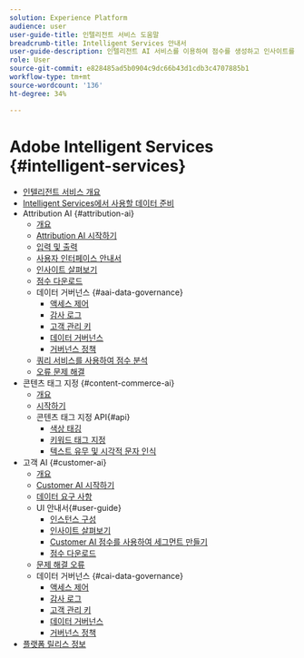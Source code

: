 ```yaml
---
solution: Experience Platform
audience: user
user-guide-title: 인텔리전트 서비스 도움말
breadcrumb-title: Intelligent Services 안내서
user-guide-description: 인텔리전트 AI 서비스를 이용하여 점수를 생성하고 인사이트를 발견하며 마케팅 이벤트 데이터를 통해 세그먼트를 만들 수 있습니다.
role: User
source-git-commit: e828485ad5b0904c9dc66b43d1cdb3c4707885b1
workflow-type: tm+mt
source-wordcount: '136'
ht-degree: 34%

---
```



# Adobe Intelligent Services {#intelligent-services}

- [인텔리전트 서비스 개요](home.md)
- [Intelligent Services에서 사용할 데이터 준비](data-preparation.md)
- Attribution AI {#attribution-ai}
   - [개요](attribution-ai/overview.md)
   - [Attribution AI 시작하기](attribution-ai/getting-started.md)
   - [입력 및 출력](attribution-ai/input-output.md)
   - [사용자 인터페이스 안내서](attribution-ai/user-guide.md)
   - [인사이트 살펴보기](attribution-ai/discover-insights.md)
   - [점수 다운로드](attribution-ai/download-scores.md)
   - 데이터 거버넌스 {#aai-data-governance}
      - [액세스 제어](attribution-ai/aai-data-governance/access-controls.md)
      - [감사 로그](attribution-ai/aai-data-governance/audit-logs.md)
      - [고객 관리 키](attribution-ai/aai-data-governance/customer-managed-keys.md)
      - [데이터 거버넌스](attribution-ai/aai-data-governance/data-governance.md)
      - [거버넌스 정책](attribution-ai/aai-data-governance/governance-policies.md)
   - [쿼리 서비스를 사용하여 점수 분석](attribution-ai/aai-query-service.md)
   - [오류 문제 해결](attribution-ai/troubleshooting.md)
- 콘텐츠 태그 지정 {#content-commerce-ai}
   - [개요](content-commerce-ai/overview.md)
   - [시작하기](content-commerce-ai/getting-started.md)
   - 콘텐츠 태그 지정 API{#api}
      - [색상 태깅](content-commerce-ai/api/color-tagging.md)
      - [키워드 태그 지정](content-commerce-ai/api/keyword-tagging.md)
      - [텍스트 유무 및 시각적 문자 인식](content-commerce-ai/api/optical-character-recognition.md)
- 고객 AI {#customer-ai}
   - [개요](customer-ai/overview.md)
   - [Customer AI 시작하기](customer-ai/getting-started.md)
   - [데이터 요구 사항](customer-ai/data-requirements.md)
   - UI 안내서{#user-guide}
      - [인스턴스 구성](customer-ai/user-guide/configure.md)
      - [인사이트 살펴보기](customer-ai/user-guide/discover-insights.md)
      - [Customer AI 점수를 사용하여 세그먼트 만들기](customer-ai/user-guide/create-segment.md)
      - [점수 다운로드](customer-ai/user-guide/download-scores.md)
   - [문제 해결 오류](customer-ai/troubleshooting.md)
   - 데이터 거버넌스 {#cai-data-governance}
      - [액세스 제어](customer-ai/cai-data-governance/access-controls.md)
      - [감사 로그](customer-ai/cai-data-governance/audit-logs.md)
      - [고객 관리 키](customer-ai/cai-data-governance/customer-managed-keys.md)
      - [데이터 거버넌스](customer-ai/cai-data-governance/data-governance.md)
      - [거버넌스 정책](customer-ai/cai-data-governance/governance-policies.md)
- [플랫폼 릴리스 정보](https://experienceleague.adobe.com/ko/docs/experience-platform/release-notes/latest)
